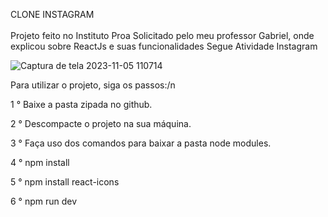 CLONE INSTAGRAM <br/>  
Projeto feito no Instituto Proa Solicitado pelo meu professor Gabriel, onde explicou sobre ReactJs e suas funcionalidades
Segue Atividade Instagram 

![Captura de tela 2023-11-05 110714](https://github.com/VictorGoncalves27/CLONE_INSTAGRAM/assets/142261805/577ff75b-d36b-4133-8257-b8e0d4fd091d)



Para utilizar o projeto, siga os passos:/n

1 ° Baixe a pasta zipada no github.

2 ° Descompacte o projeto na sua máquina.

3 ° Faça uso dos comandos para baixar a pasta node modules.

4 ° npm install

5 ° npm install react-icons

6 ° npm run dev
